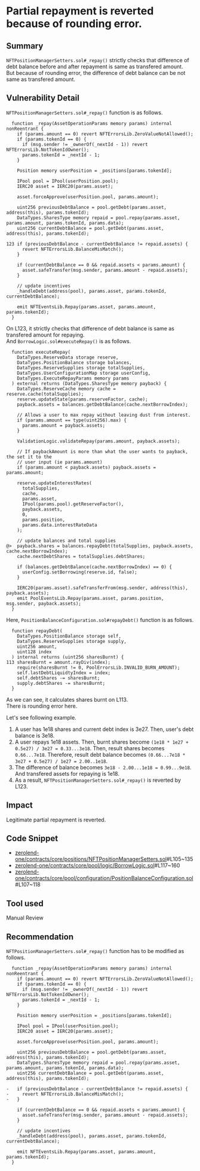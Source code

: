 # Partial repayment is reverted because of rounding error.

## Summary
`NFTPositionManagerSetters.sol#_repay()` strictly checks that difference of debt balance before and after repayment is same as transfered amount.   
But because of rounding error, the difference of debt balance can be not same as transfered amount.

## Vulnerability Detail
`NFTPositionManagerSetters.sol#_repay()` function is as follows.
```solidity
  function _repay(AssetOperationParams memory params) internal nonReentrant {
    if (params.amount == 0) revert NFTErrorsLib.ZeroValueNotAllowed();
    if (params.tokenId == 0) {
      if (msg.sender != _ownerOf(_nextId - 1)) revert NFTErrorsLib.NotTokenIdOwner();
      params.tokenId = _nextId - 1;
    }

    Position memory userPosition = _positions[params.tokenId];

    IPool pool = IPool(userPosition.pool);
    IERC20 asset = IERC20(params.asset);

    asset.forceApprove(userPosition.pool, params.amount);

    uint256 previousDebtBalance = pool.getDebt(params.asset, address(this), params.tokenId);
    DataTypes.SharesType memory repaid = pool.repay(params.asset, params.amount, params.tokenId, params.data);
    uint256 currentDebtBalance = pool.getDebt(params.asset, address(this), params.tokenId);

123 if (previousDebtBalance - currentDebtBalance != repaid.assets) {
      revert NFTErrorsLib.BalanceMisMatch();
    }

    if (currentDebtBalance == 0 && repaid.assets < params.amount) {
      asset.safeTransfer(msg.sender, params.amount - repaid.assets);
    }

    // update incentives
    _handleDebt(address(pool), params.asset, params.tokenId, currentDebtBalance);

    emit NFTEventsLib.Repay(params.asset, params.amount, params.tokenId);
  }
```
On L123, it strictly checks that difference of debt balance is same as transfered amount for repaying.   
And `BorrowLogic.sol#executeRepay()` is as follows.
```solidity
  function executeRepay(
    DataTypes.ReserveData storage reserve,
    DataTypes.PositionBalance storage balances,
    DataTypes.ReserveSupplies storage totalSupplies,
    DataTypes.UserConfigurationMap storage userConfig,
    DataTypes.ExecuteRepayParams memory params
  ) external returns (DataTypes.SharesType memory payback) {
    DataTypes.ReserveCache memory cache = reserve.cache(totalSupplies);
    reserve.updateState(params.reserveFactor, cache);
    payback.assets = balances.getDebtBalance(cache.nextBorrowIndex);

    // Allows a user to max repay without leaving dust from interest.
    if (params.amount == type(uint256).max) {
      params.amount = payback.assets;
    }

    ValidationLogic.validateRepay(params.amount, payback.assets);

    // If paybackAmount is more than what the user wants to payback, the set it to the
    // user input (ie params.amount)
    if (params.amount < payback.assets) payback.assets = params.amount;

    reserve.updateInterestRates(
      totalSupplies,
      cache,
      params.asset,
      IPool(params.pool).getReserveFactor(),
      payback.assets,
      0,
      params.position,
      params.data.interestRateData
    );

    // update balances and total supplies
@>  payback.shares = balances.repayDebt(totalSupplies, payback.assets, cache.nextBorrowIndex);
    cache.nextDebtShares = totalSupplies.debtShares;

    if (balances.getDebtBalance(cache.nextBorrowIndex) == 0) {
      userConfig.setBorrowing(reserve.id, false);
    }

    IERC20(params.asset).safeTransferFrom(msg.sender, address(this), payback.assets);
    emit PoolEventsLib.Repay(params.asset, params.position, msg.sender, payback.assets);
  }
```
Here, `PositionBalanceConfiguration.sol#repayDebt()` function is as follows.
```solidity
  function repayDebt(
    DataTypes.PositionBalance storage self,
    DataTypes.ReserveSupplies storage supply,
    uint256 amount,
    uint128 index
  ) internal returns (uint256 sharesBurnt) {
113 sharesBurnt = amount.rayDiv(index);
    require(sharesBurnt != 0, PoolErrorsLib.INVALID_BURN_AMOUNT);
    self.lastDebtLiquidtyIndex = index;
    self.debtShares -= sharesBurnt;
    supply.debtShares -= sharesBurnt;
  }
```
As we can see, it calculates shares burnt on L113.   
There is rounding error here.   

Let's see following example.   
1. A user has 1e18 shares and current debt index is 3e27. Then, user's debt balance is 3e18.
2. A user repays 1e18 assets. Then, burnt shares become `(1e18 * 1e27 + 0.5e27) / 3e27 = 0.33...3e18`. Then, result shares becomes `0.66...7e18`.
  Therefore, result debt balance becomes `(0.66...7e18 * 3e27 + 0.5e27) / 1e27 = 2.00..1e18`.
3. The difference of balance becomes `3e18 - 2.00...1e18 = 0.99...9e18`. And transfered assets for repaying is 1e18.
4. As a result, `NFTPositionManagerSetters.sol#_repay()` is reverted by L123.

## Impact
Legitimate partial repayment is reverted.

## Code Snippet
- [zerolend-one/contracts/core/positions/NFTPositionManagerSetters.sol](zerolend-one/contracts/core/positions/NFTPositionManagerSetters.sol)#L105~135
- [zerolend-one/contracts/core/pool/logic/BorrowLogic.sol](zerolend-one/contracts/core/pool/logic/BorrowLogic.sol)#L117~160
- [zerolend-one/contracts/core/pool/configuration/PositionBalanceConfiguration.sol](zerolend-one/contracts/core/pool/configuration/PositionBalanceConfiguration.sol)#L107~118

## Tool used

Manual Review

## Recommendation
`NFTPositionManagerSetters.sol#_repay()` function has to be modified as follows.
```solidity
  function _repay(AssetOperationParams memory params) internal nonReentrant {
    if (params.amount == 0) revert NFTErrorsLib.ZeroValueNotAllowed();
    if (params.tokenId == 0) {
      if (msg.sender != _ownerOf(_nextId - 1)) revert NFTErrorsLib.NotTokenIdOwner();
      params.tokenId = _nextId - 1;
    }

    Position memory userPosition = _positions[params.tokenId];

    IPool pool = IPool(userPosition.pool);
    IERC20 asset = IERC20(params.asset);

    asset.forceApprove(userPosition.pool, params.amount);

    uint256 previousDebtBalance = pool.getDebt(params.asset, address(this), params.tokenId);
    DataTypes.SharesType memory repaid = pool.repay(params.asset, params.amount, params.tokenId, params.data);
    uint256 currentDebtBalance = pool.getDebt(params.asset, address(this), params.tokenId);

-   if (previousDebtBalance - currentDebtBalance != repaid.assets) {
-     revert NFTErrorsLib.BalanceMisMatch();
-   }

    if (currentDebtBalance == 0 && repaid.assets < params.amount) {
      asset.safeTransfer(msg.sender, params.amount - repaid.assets);
    }

    // update incentives
    _handleDebt(address(pool), params.asset, params.tokenId, currentDebtBalance);

    emit NFTEventsLib.Repay(params.asset, params.amount, params.tokenId);
  }
```